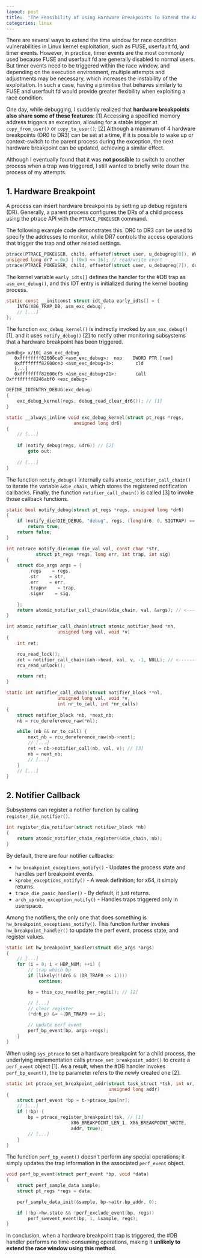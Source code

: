```yaml
---
layout: post
title:  "The Feasibility of Using Hardware Breakpoints To Extend the Race Window"
categories: linux
---
```


There are several ways to extend the time window for race condition vulnerabilities in Linux kernel exploitation, such as FUSE, userfault fd, and timer events. However, in practice, timer events are the most commonly used because FUSE and userfault fd are generally disabled to normal users. But timer events need to be triggered within the race window, and depending on the execution environment, multiple attempts and adjustments may be necessary, which increases the instability of the exploitation. In such a case, having a primitive that behaves similarly to FUSE and userfault fd would provide greater flexibility when exploiting a race condition.

One day, while debugging, I suddenly realized that **hardware breakpoints also share some of these features**: [1] Accessing a specified memory address triggers an exception, allowing for a stable trigger at `copy_from_user()` or `copy_to_user()`; [2] Although a maximum of 4 hardware breakpoints (DR0 to DR3) can be set at a time, if it is possible to wake up or context-switch to the parent process during the exception, the next hardware breakpoint can be updated, achieving a similar effect.

Although I eventually found that it was **not possible** to switch to another process when a trap was triggered, I still wanted to briefly write down the process of my attempts.

## 1. Hardware Breakpoint

A process can insert hardware breakpoints by setting up debug registers (DR). Generally, a parent process configures the DRs of a child process using the ptrace API with the `PTRACE_POKEUSER` command.

The following example code demonstrates this. DR0 to DR3 can be used to specify the addresses to monitor, while DR7 controls the access operations that trigger the trap and other related settings.

``` c
ptrace(PTRACE_POKEUSER, child, offsetof(struct user, u_debugreg[0]), WATCH_ADDRESS);
unsigned long dr7 = 0x3 | (0x3 << 16); // read/write event
ptrace(PTRACE_POKEUSER, child, offsetof(struct user, u_debugreg[7]), dr7);
```

The kernel variable `early_idts[]` defines the handler for the #DB trap as `asm_exc_debug()`, and this IDT entry is initialized during the kernel booting process.

``` c
static const __initconst struct idt_data early_idts[] = {
    INTG(X86_TRAP_DB, asm_exc_debug),
    // [...]
};
```

The function `exc_debug_kernel()` is indirectly invoked by `asm_exc_debug()` [1], and it uses `notify_debug()` [2] to notify other monitoring subsystems that a hardware breakpoint has been triggered.

```
pwndbg> x/10i asm_exc_debug
   0xffffffff82600ce0 <asm_exc_debug>:  nop    DWORD PTR [rax]
   0xffffffff82600ce3 <asm_exc_debug+3>:        cld
   [...]
   0xffffffff82600cf5 <asm_exc_debug+21>:       call   0xffffffff8246abf0 <exc_debug>
```

``` c
DEFINE_IDTENTRY_DEBUG(exc_debug)
{
    exc_debug_kernel(regs, debug_read_clear_dr6()); // [1]
}

static __always_inline void exc_debug_kernel(struct pt_regs *regs,
                         unsigned long dr6)
{
    // [...]
    
    if (notify_debug(regs, &dr6)) // [2]
        goto out;
    
    // [...]
}
```

The function `notify_debug()` internally calls `atomic_notifier_call_chain()` to iterate the variable `&die_chain`, which stores the registered notification callbacks. Finally, the function `notifier_call_chain()` is called [3] to invoke those callback functions.

``` c
static bool notify_debug(struct pt_regs *regs, unsigned long *dr6)
{
    if (notify_die(DIE_DEBUG, "debug", regs, (long)dr6, 0, SIGTRAP) == NOTIFY_STOP)
        return true;
    return false;
}

int notrace notify_die(enum die_val val, const char *str,
           struct pt_regs *regs, long err, int trap, int sig)
{
    struct die_args args = {
        .regs    = regs,
        .str    = str,
        .err    = err,
        .trapnr    = trap,
        .signr    = sig,

    };
    return atomic_notifier_call_chain(&die_chain, val, &args); // <---------
}

int atomic_notifier_call_chain(struct atomic_notifier_head *nh,
                   unsigned long val, void *v)
{
    int ret;

    rcu_read_lock();
    ret = notifier_call_chain(&nh->head, val, v, -1, NULL); // <---------
    rcu_read_unlock();

    return ret;
}

static int notifier_call_chain(struct notifier_block **nl,
                   unsigned long val, void *v,
                   int nr_to_call, int *nr_calls)
{
    struct notifier_block *nb, *next_nb;
    nb = rcu_dereference_raw(*nl);

    while (nb && nr_to_call) {
        next_nb = rcu_dereference_raw(nb->next);
        // [...]
        ret = nb->notifier_call(nb, val, v); // [3]
        nb = next_nb;
        // [...]
    }
    // [...]
}
```

## 2. Notifier Callback

Subsystems can register a notifier function by calling `register_die_notifier()`.

``` c
int register_die_notifier(struct notifier_block *nb)
{
    return atomic_notifier_chain_register(&die_chain, nb);
}
```

By default, there are four notifier callbacks:
- `hw_breakpoint_exceptions_notify()` - Updates the process state and handles perf breakpoint events.
- `kprobe_exceptions_notify()` - A weak definition; for x64, it simply returns.
- `trace_die_panic_handler()` - By default, it just returns.
- `arch_uprobe_exception_notify()` - Handles traps triggered only in userspace.

Among the notifiers, the only one that does something is `hw_breakpoint_exceptions_notify()`. This function further invokes `hw_breakpoint_handler()` to update the perf event, process state, and register values.

``` c
static int hw_breakpoint_handler(struct die_args *args)
{
    // [...]
    for (i = 0; i < HBP_NUM; ++i) {
        // trap which bp
        if (likely(!(dr6 & (DR_TRAP0 << i))))
            continue;

        bp = this_cpu_read(bp_per_reg[i]); // [2]

        // [...]
        // clear register
        (*dr6_p) &= ~(DR_TRAP0 << i);

        // update perf event
        perf_bp_event(bp, args->regs);
    }
}
```

When using `sys_ptrace` to set a hardware breakpoint for a child process, the underlying implementation calls `ptrace_set_breakpoint_addr()` to create a `perf_event` object [1]. As a result, when the #DB handler invokes `perf_bp_event()`, the `bp` parameter refers to the newly created one [2].

``` c
static int ptrace_set_breakpoint_addr(struct task_struct *tsk, int nr,
                                      unsigned long addr)
{
    struct perf_event *bp = t->ptrace_bps[nr];
    // [...]
    if (!bp) {
        bp = ptrace_register_breakpoint(tsk, // [1]
                        X86_BREAKPOINT_LEN_1, X86_BREAKPOINT_WRITE,
                        addr, true);
        // [...]
    }
}
```

The function `perf_bp_event()` doesn't perform any special operations; it simply updates the trap information in the associated `perf_event` object.

``` c
void perf_bp_event(struct perf_event *bp, void *data)
{
    struct perf_sample_data sample;
    struct pt_regs *regs = data;

    perf_sample_data_init(&sample, bp->attr.bp_addr, 0);

    if (!bp->hw.state && !perf_exclude_event(bp, regs))
        perf_swevent_event(bp, 1, &sample, regs);
}
```

In conclusion, when a hardware breakpoint trap is triggered, the #DB handler performs no time-consuming operations, making it **unlikely to extend the race window using this method**.